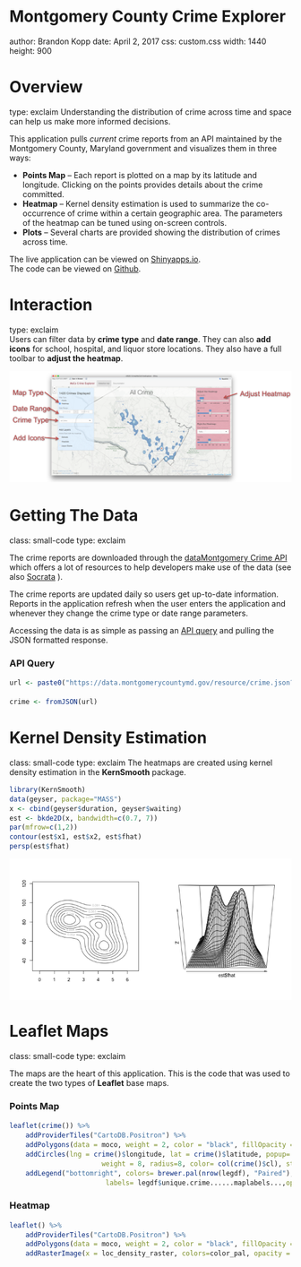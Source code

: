 Montgomery County Crime Explorer
========================================================
author: Brandon Kopp
date: April 2, 2017
css: custom.css
width: 1440
height: 900

Overview
========================================================
type: exclaim
Understanding the distribution of crime across time and space can help us make more informed decisions.

This application pulls *current* crime reports from an API maintained by the Montgomery County, Maryland government and visualizes them in three ways:
- **Points Map** – Each report is plotted on a map by its latitude and longitude. Clicking on the points provides details about the crime committed.
-  **Heatmap** – Kernel density estimation is used to summarize the co-occurrence of crime within a certain geographic area. The parameters of the heatmap can be tuned using on-screen controls.
- **Plots** – Several charts are provided showing the distribution of crimes across time.

The live application can be viewed on [Shinyapps.io](https://brandonkopp.shinyapps.io/MoCoCrimeExplorer/).  
The code can be viewed on [Github](https://github.com/brandonkopp/MoCo-Crime-Explorer).

Interaction
========================================================
type: exclaim
<br>Users can filter data by **crime type** and **date range**. They can also **add icons** for school, hospital, and liquor store locations.  They also have a full toolbar to **adjust the heatmap**.

<div style="text-align: center"><img src="./Montgomery County Crime Explorer-figure/layout.png"></div>

Getting The Data
========================================================
class: small-code
type: exclaim

The crime reports are downloaded through the [dataMontgomery Crime API](https://data.montgomerycountymd.gov/Public-Safety/Crime/icn6-v9z3) which offers a lot of resources to help developers make use of the data (see also [Socrata](https://www.socrata.com/) ).  

The crime reports are updated daily so users get up-to-date information. Reports in the application refresh when the user enters the application and whenever they change the crime type or date range parameters.

Accessing the data is as simple as passing an [API query](https://dev.socrata.com/foundry/data.montgomerycountymd.gov/icn6-v9z3) and pulling the JSON formatted response.

<h3>API Query</h3>


```r
url <- paste0("https://data.montgomerycountymd.gov/resource/crime.json?start_date%20>%20%27",input$date[1],"%27%20AND%20start_date%20<%20%27",input$date[2])

crime <- fromJSON(url)
```


Kernel Density Estimation
========================================================
class: small-code
type: exclaim
The heatmaps are created using kernel density estimation in the **KernSmooth** package.


```r
library(KernSmooth)
data(geyser, package="MASS")
x <- cbind(geyser$duration, geyser$waiting)
est <- bkde2D(x, bandwidth=c(0.7, 7))
par(mfrow=c(1,2))
contour(est$x1, est$x2, est$fhat)
persp(est$fhat)
```

<img src="Montgomery County Crime Explorer-figure/unnamed-chunk-2-1.png" title="plot of chunk unnamed-chunk-2" alt="plot of chunk unnamed-chunk-2" style="display: block; margin: auto;" />

Leaflet Maps
========================================================
class: small-code
type: exclaim

The maps are the heart of this application. This is the code that was used to create the two types of **Leaflet** base maps.

<h3>Points Map</h3>


```r
leaflet(crime()) %>%
    addProviderTiles("CartoDB.Positron") %>%
    addPolygons(data = moco, weight = 2, color = "black", fillOpacity = 0) %>%
    addCircles(lng = crime()$longitude, lat = crime()$latitude, popup= popup, 
                       weight = 8, radius=8, color= col(crime()$cl), stroke = TRUE, fillOpacity = .6) %>%
    addLegend("bottomright", colors= brewer.pal(nrow(legdf), "Paired"), 
                        labels= legdf$unique.crime......maplabels...,opacity = 0.5)
```

<h3>Heatmap</h3>

```r
leaflet() %>%
    addProviderTiles("CartoDB.Positron") %>%
    addPolygons(data = moco, weight = 2, color = "black", fillOpacity = 0) %>%
    addRasterImage(x = loc_density_raster, colors=color_pal, opacity = input$opacity, project = FALSE)
```
